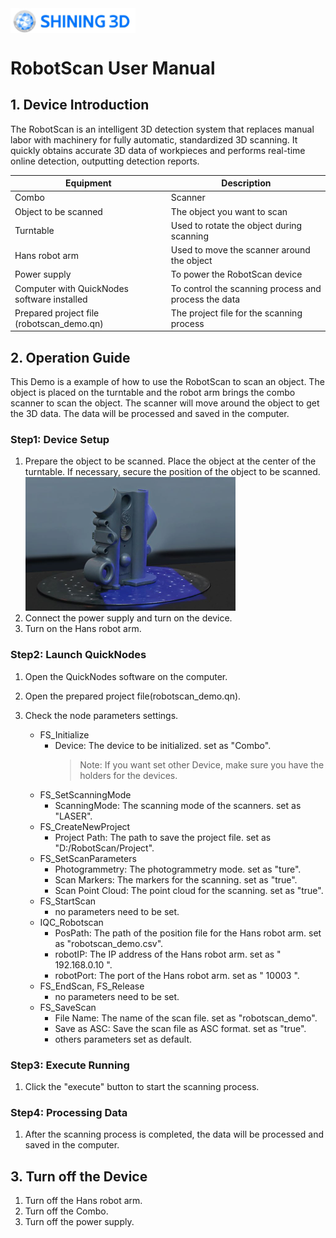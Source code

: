 <img src="images/image1.png" alt="Shining3D Logo" width="200" style="display: block; padding: 2px 6;">


# RobotScan User Manual

## 1. Device Introduction

The RobotScan is an intelligent 3D detection system that replaces manual labor with machinery for fully automatic, standardized 3D scanning. It quickly obtains accurate 3D data of workpieces and performs real-time online detection, outputting detection reports.

| Equipment | Description |
| --- | --- |
| Combo |Scanner|
| Object to be scanned | The object you want to scan |
| Turntable | Used to rotate the object during scanning |
| Hans robot arm | Used to move the scanner around the object |
| Power supply | To power the RobotScan device |
| Computer with QuickNodes software installed | To control the scanning process and process the data |
| Prepared project file (robotscan_demo.qn) | The project file for the scanning process |



## 2. Operation Guide
This Demo is a example of how to use the RobotScan to scan an object. The object is placed on the turntable and the robot arm brings the combo scanner to scan the object. The scanner will move around the object to get the 3D data. The data will be processed and saved in the computer.
### Step1: Device Setup


1. Prepare the object to be scanned. Place the object at the center of the turntable. If necessary, secure the position of the object to be scanned.
![](images/2024-03-25-11-03-51.png)
2. Connect the power supply and turn on the device. 
3. Turn on the Hans robot arm.
### Step2: Launch QuickNodes
1. Open the QuickNodes software on the computer.
2. Open the prepared project file(robotscan_demo.qn).
3. Check the node parameters settings.
   
   - FS_Initialize
     - Device: The device to be initialized. set as "Combo". 
        > Note: If you want set other Device, make sure you have the holders for the devices.
    - FS_SetScanningMode
      - ScanningMode: The scanning mode of the scanners. set as "LASER".
    - FS_CreateNewProject
      - Project Path: The path to save the project file. set as "D:/RobotScan/Project".
    - FS_SetScanParameters
      - Photogrammetry: The photogrammetry mode. set as "ture".
      - Scan Markers: The markers for the scanning. set as "true".
      - Scan Point Cloud: The point cloud for the scanning. set as "true".
    - FS_StartScan
      - no parameters need to be set.
    - IQC_Robotscan
       - PosPath: The path of the position file for the Hans robot arm. set as "robotscan_demo.csv".
       - robotIP: The IP address of the Hans robot arm. set as " 192.168.0.10 ". 
       - robotPort: The port of the Hans robot arm. set as " 10003 ".
     - FS_EndScan, FS_Release
       - no parameters need to be set.
     - FS_SaveScan
       - File Name: The name of the scan file. set as "robotscan_demo".
       - Save as ASC: Save the scan file as ASC format. set as "true".
       - others parameters set as default.
### Step3: Execute Running
1. Click the "execute" button to start the scanning process.
### Step4: Processing Data
1. After the scanning process is completed, the data will be processed and saved in the computer.
## 3. Turn off the Device
1. Turn off the Hans robot arm.
2. Turn off the Combo.
3. Turn off the power supply.

